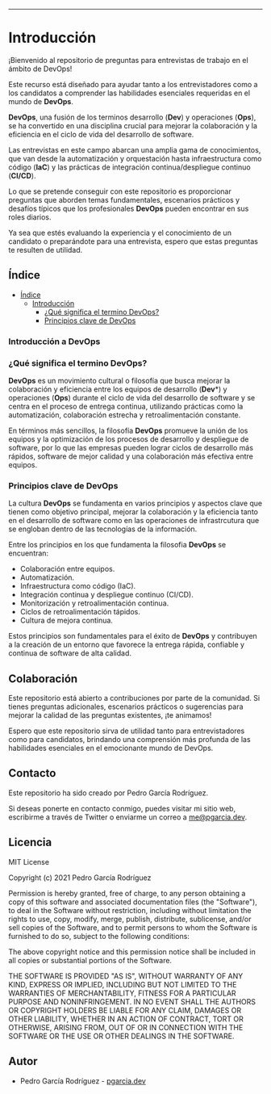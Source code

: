 ---

# Introducción

¡Bienvenido al repositorio de preguntas para entrevistas de trabajo en el ámbito de DevOps! 

Este recurso está diseñado para ayudar tanto a los entrevistadores como a los candidatos a comprender las habilidades esenciales requeridas en el mundo de **DevOps**.

**DevOps**, una fusión de los terminos desarrollo (**Dev**) y operaciones (**Ops**), se ha convertido en una disciplina crucial para mejorar la colaboración y la eficiencia en el ciclo de vida del desarrollo de software. 

Las entrevistas en este campo abarcan una amplia gama de conocimientos, que van desde la automatización y orquestación hasta infraestructura como código (**IaC**) y las prácticas de integración continua/despliegue continuo (**CI/CD**).

Lo que se pretende conseguir con este repositorio es proporcionar preguntas que aborden temas fundamentales, escenarios prácticos y desafíos típicos que los profesionales **DevOps** pueden encontrar en sus roles diarios.

Ya sea que estés evaluando la experiencia y el conocimiento de un candidato o preparándote para una entrevista, espero que estas preguntas te resulten de utilidad. 

## Índice

- [Índice](#índice)
  - [Introducción](#introduccion)
    - [¿Qué significa el termino DevOps?](#qué-es-devops)
    - [Principios clave de DevOps](#principios-clave-de-devops)

### Introducción a DevOps

### ¿Qué significa el termino DevOps?

**DevOps** es un movimiento cultural o filosofía que busca mejorar la colaboración y eficiencia entre los equipos de desarrollo (**Dev***) y operaciones (**Ops**) durante el ciclo de vida del desarrollo de software y se centra en el proceso de entrega continua, utilizando prácticas como la automatización, colaboración estrecha y retroalimentación constante.

En términos más sencillos, la filosofía **DevOps** promueve la unión de los equipos y la optimización de los procesos de desarrollo y despliegue de software, por lo que las empresas pueden lograr ciclos de desarrollo más rápidos, software de mejor calidad y una colaboración más efectiva entre equipos.

### Principios clave de DevOps
 
La cultura **DevOps** se fundamenta en varios principios y aspectos clave que tienen como objetivo principal, mejorar la colaboración y la eficiencia tanto en el desarrollo de software como en las operaciones de infrastrcutura que se engloban dentro de las tecnologías de la información. 

Entre los principios en los que fundamenta la filosofia **DevOps** se encuentran:

- Colaboración entre equipos.
- Automatización.
- Infraestructura como código (IaC).
- Integración continua y despliegue continuo (CI/CD).
- Monitorización y retroalimentación continua.
- Ciclos de retroalimentación tápidos.
- Cultura de mejora continua.

Estos principios son fundamentales para el éxito de **DevOps** y contribuyen a la creación de un entorno que favorece la entrega rápida, confiable y continua de software de alta calidad.


## Colaboración

Este repositorio está abierto a contribuciones por parte de la comunidad. Si tienes preguntas adicionales, escenarios prácticos o sugerencias para mejorar la calidad de las preguntas existentes, ¡te animamos!

Espero que este repositorio sirva de utilidad tanto para entrevistadores como para candidatos, brindando una comprensión más profunda de las habilidades esenciales en el emocionante mundo de DevOps.

## Contacto

Este repositorio ha sido creado por Pedro García Rodríguez.

Si deseas ponerte en contacto conmigo, puedes visitar mi sitio web, escribirme a través de Twitter o enviarme un correo a me@pgarcia.dev.

## Licencia

MIT License

Copyright (c) 2021 Pedro García Rodríguez

Permission is hereby granted, free of charge, to any person obtaining a copy
of this software and associated documentation files (the "Software"), to deal
in the Software without restriction, including without limitation the rights
to use, copy, modify, merge, publish, distribute, sublicense, and/or sell
copies of the Software, and to permit persons to whom the Software is
furnished to do so, subject to the following conditions:

The above copyright notice and this permission notice shall be included in all
copies or substantial portions of the Software.

THE SOFTWARE IS PROVIDED "AS IS", WITHOUT WARRANTY OF ANY KIND, EXPRESS OR
IMPLIED, INCLUDING BUT NOT LIMITED TO THE WARRANTIES OF MERCHANTABILITY,
FITNESS FOR A PARTICULAR PURPOSE AND NONINFRINGEMENT. IN NO EVENT SHALL THE
AUTHORS OR COPYRIGHT HOLDERS BE LIABLE FOR ANY CLAIM, DAMAGES OR OTHER
LIABILITY, WHETHER IN AN ACTION OF CONTRACT, TORT OR OTHERWISE, ARISING FROM,
OUT OF OR IN CONNECTION WITH THE SOFTWARE OR THE USE OR OTHER DEALINGS IN THE
SOFTWARE.

## Autor

- Pedro García Rodríguez - [pgarcia.dev](http://www.pgarcia.dev)
